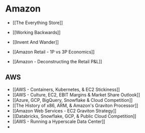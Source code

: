 # Amazon

- [[The Everything Store]]
- [[Working Backwards]]
- [[Invent And Wander]]


- [[Amazon Retail - 1P vs 3P Economics]]
- [[Amazon - Deconstructing the Retail P&L]]

## AWS

- [[AWS - Containers, Kubernetes, & EC2 Stickiness]]
- [[AWS - Culture, EC2, EBIT Margins & Market Share Outlook]]
- [[Azure, GCP, BigQuery, Snowflake & Cloud Competition]]
- [[The History of x86, ARM, & Amazon's Graviton Processor]]
- [[Amazon Web Services - EC2 Graviton Strategy]]
- [[Databricks, Snowflake, GCP, & Public Cloud Competition]]
- [[AWS - Running a Hyperscale Data Center]]
- 